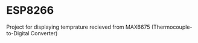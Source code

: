 # ESP8266
Project for displaying temprature recieved from MAX6675 (Thermocouple- to-Digital Converter)
